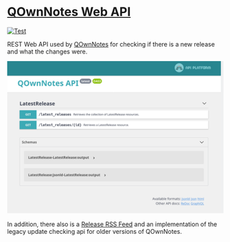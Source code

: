# [QOwnNotes Web API](https://github.com/qownnotes/api)

[![Test](https://github.com/qownnotes/api/actions/workflows/test.yml/badge.svg)](https://github.com/qownnotes/api/actions/workflows/test.yml)

REST Web API used by [QOwnNotes](https://github.com/pbek/QOwnNotes) for checking if there is a new release and
what the changes were.

![screenshot](screenshot.png)

In addition, there also is a [Release RSS Feed](http://api.qownnotes.org/rss/app-releases) and
an implementation of the legacy update checking api for older versions of QOwnNotes.
